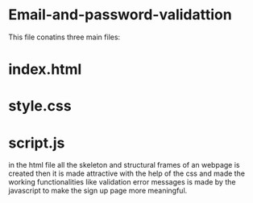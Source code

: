 # Email-and-password-validattion


This file conatins three main files:

# index.html
# style.css
# script.js


in the html file all the skeleton and structural frames of an webpage is created then it is made attractive with the help of the css and made the working functionalities like validation error messages is made by the javascript to make the sign up page more meaningful.
  

  
